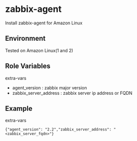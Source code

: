 zabbix-agent
=========

Install zabbix-agent for Amazon Linux


Environment
-----------

Tested on Amazon Linux(1 and 2)

Role Variables
--------------

extra-vars
- agent_version : zabbix major version
- zabbix_server_address : zabbix server ip address or FQDN

Example
----------------

extra-vars


    {"agent_version": "2.2","zabbix_server_address": "<zabbix_server_fqdn>"}
